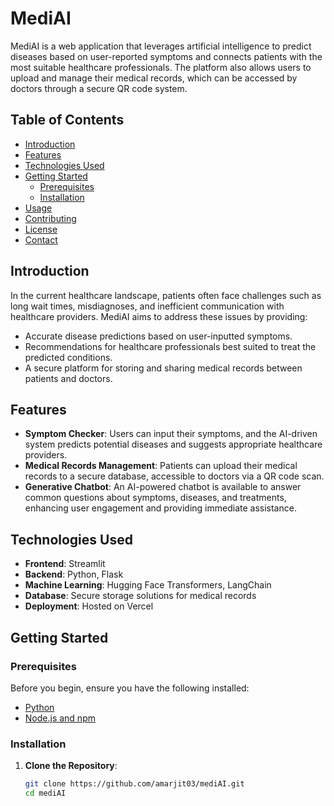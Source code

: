 # MediAI

MediAI is a web application that leverages artificial intelligence to predict diseases based on user-reported symptoms and connects patients with the most suitable healthcare professionals. The platform also allows users to upload and manage their medical records, which can be accessed by doctors through a secure QR code system.

## Table of Contents

- [Introduction](#introduction)
- [Features](#features)
- [Technologies Used](#technologies-used)
- [Getting Started](#getting-started)
  - [Prerequisites](#prerequisites)
  - [Installation](#installation)
- [Usage](#usage)
- [Contributing](#contributing)
- [License](#license)
- [Contact](#contact)

## Introduction

In the current healthcare landscape, patients often face challenges such as long wait times, misdiagnoses, and inefficient communication with healthcare providers. MediAI aims to address these issues by providing:

- Accurate disease predictions based on user-inputted symptoms.
- Recommendations for healthcare professionals best suited to treat the predicted conditions.
- A secure platform for storing and sharing medical records between patients and doctors.

## Features

- **Symptom Checker**: Users can input their symptoms, and the AI-driven system predicts potential diseases and suggests appropriate healthcare providers.
- **Medical Records Management**: Patients can upload their medical records to a secure database, accessible to doctors via a QR code scan.
- **Generative Chatbot**: An AI-powered chatbot is available to answer common questions about symptoms, diseases, and treatments, enhancing user engagement and providing immediate assistance.

## Technologies Used

- **Frontend**: Streamlit
- **Backend**: Python, Flask
- **Machine Learning**: Hugging Face Transformers, LangChain
- **Database**: Secure storage solutions for medical records
- **Deployment**: Hosted on Vercel

## Getting Started

### Prerequisites

Before you begin, ensure you have the following installed:

- [Python](https://www.python.org/downloads/)
- [Node.js and npm](https://nodejs.org/)

### Installation

1. **Clone the Repository**:

   ```bash
   git clone https://github.com/amarjit03/mediAI.git
   cd mediAI

